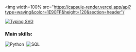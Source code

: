 <img width=100% src="https://capsule-render.vercel.app/api?type=waving&color=1E90FF&height=120&section=header"/

[![Typing SVG](https://readme-typing-svg.herokuapp.com?font=Fira+Code&pause=1000&width=435&lines=Hi%2C+my+name+is+David%2C+I'm+17+years+old)](https://git.io/typing-svg)

 ### Main skills:
 ![Python](https://img.shields.io/badge/Python-3776AB?style=for-the-badge&logo=python&logoColor=white)&nbsp;
 ![SQL](https://img.shields.io/badge/-SQL-0D1117?style=for-the-badge&logo=sql&labelColor=0D1117)&nbsp;
